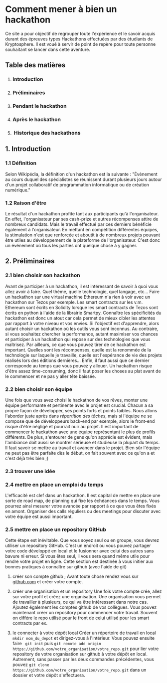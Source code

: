 # Comment mener à bien un hackathon

Ce site a pour objectif de regrouper toute l'expérience et le savoir acquis durant des épreuves types Hackathons effectuées par des étudiants de Kryptosphere.
Il est voué à servir de point de repère pour toute personne souhaitant se lancer dans cette aventure. 



##  Table des matières 

1. ### Introduction
2. ### Préliminaires
3. ### Pendant le hackathon
4. ### Après le hackathon
5. ###  Historique des hackathons
   
## 1. Introduction 

### 1.1 Définition 
Selon Wikipédia, la définition d'un hackathon est la suivante : "Évènement au cours duquel des spécialistes se réunissent durant plusieurs jours autour d'un projet collaboratif de programmation informatique ou de création numérique."    

### 1.2 Raison d'être
Le résultat d'un hackathon profite tant aux participants qu'à l'organisateur. En effet, l'organisateur par ses cash-prize et autres récompenses attire de nombreux candidats. Mais le travail effectué par ces derniers bénéficie également à l'organisateur. En mettant en compétition différentes équipes, la stimulation n'est que renforcée et aboutit à de nombreux projets pouvant être utiles au développement de la plateforme de l'organisateur. C'est donc un événement où tous les parties ont quelque chose à y gagner.

## 2. Préliminaires 

### 2.1 bien choisir son hackathon
Avant de participer à un hackathon, il est intéressant de savoir à quoi vous allez avoir à faire. Quel thème, quelle technologie, quel langage, etc... Faire un hackathon sur une virtual machine Ethereum n'a rien à voir avec un hackathon sur Tezos par exemple. Les smart contracts sur les v.m. Ethereum sont écrits en Solidity lorsque les smart contracts de Tezos sont écrits en python à l'aide de la librairie Smartpy. 
Connaître les spécificités du hackathon est donc un atout car cela permet de mieux cibler les attentes par rapport à votre niveau et vos envies. Si l'objectif est d'apprendre, alors autant choisir un hackathon où les outils vous sont inconnus. Au contraire, si vous souhaitez chercher la performance, autant maximiser vos chances et participer à un hackathon qui repose sur des technologies que vous maîtrisez. 
Par ailleurs, ce que vous pouvez tirer de ce hackathon est important. Quelles sont les récompenses, quelle est la renommée de la technologie sur laquelle je travaille, quelle est l'espérance de vie des projets réalisés lors des éditions dernières...
Enfin, il faut aussi que ce dernier corresponde au temps que vous pouvez y allouer. Un hackathon risque d'être assez time-consuming, donc il faut poser les choses au plat avant de le commencer et ne pas y aller tête baissée.  

### 2.2 bien choisir son équipe 
Une fois que vous avez choisi le hackathon de vos rêves, monter une équipe performante et pertinente avec le projet est crucial. Chacun a sa propre façon de développer, ses points forts et points faibles.
Nous allons l'aborder juste après dans *répartition des tâches*, mais si l'équipe ne se compose que de développeurs back-end par exemple, alors le front-end risque d'être négligé et pourrait nuir au projet. Il est important de commencer le hackathon avec une équipe représentant le plus de profils différents. 
De plus, s'entourer de gens qu'on apprécie est évident, mais l'ambiance doit aussi se montrer sérieuse et studieuse la plupart du temps. Il faut savoir se mettre au travail et avancer dans le projet. 
Bien sûr l'équipe ne peut pas être parfaite dès le début, on fait souvent avec ce qu'on a et c'est déjà très bien ;) 

### 2.3 trouver une idée

### 2.4 mettre en place un emploi du temps
L'efficacité est clef dans un hackathon. Il est capital de mettre en place une sorte de road map, de planning qui fixe les échéances dans le temps. Vous pourrez ainsi mesurer votre avancée par rapport à ce que vous êtes fixés en amont. Organiser des calls réguliers ou des meetings pour discuter avec votre équipe est aussi important.

### 2.5 mettre en place un repository GitHub
Cette étape est inévitable. Que vous soyez seul ou en groupe, vous devrez utiliser un repository GitHub. C'est un endroit ou vous pouvez partager votre code développé en local et le fusionner avec celui des autres sans bavure ni erreur. Si vous êtes seul, il vous sera quand même utile pour rendre votre projet en ligne. 
Cette section est destinée à vous initier aux bonnes pratiques à connaître sur github (avec l'aide de git)
1. créer son compte github ;
Avant toute chose rendez vous sur [github.com](https://github.com/) et créer votre compte.

2. créer une organisation et un repository
Une fois votre compte crée, allez sur votre profil et créez une organisation. Une organisation vous permet de travailler à plusieurs, ce qui va être intéressant dans notre cas. Ajoutez également les comptes github de vos collègues. Vous pouvez maintenant créer un repository pour commencer votre travail. Souvent on différe le repo utilisé pour le front de celui utilisé pour les smart contracts par ex. 

3. le connecter à votre dépôt local
Créer un répertoire de travail en local `mkdir nom_du_depot` et dirigez-vous à l'intérieur. Vous pouvez ensuite faire ` git init` puis `git remote add origin https://github.com/votre_organisation/votre_repo.git` pour lier votre repository de votre organisation sur github à votre dépôt en local. Autrement, sans passer par les deux commandes précédentes, vous pouvez `git clone https://github.com/votre_organisation/votre_repo.git` dans un dossier et votre dépôt s'effectuera. 






